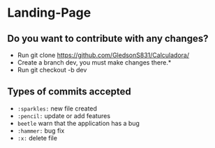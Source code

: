 # Landing-Page

## Do you want to contribute with any changes?
  - Run git clone https://github.com/GledsonS831/Calculadora/ 
  - Create a branch dev, you must make changes there.*
  - Run git checkout -b dev
## Types of commits accepted
 
 - `:sparkles:` new file created
 - `:pencil:` update or add features
 - `beetle` warn that the application has a bug
 - `:hammer:` bug fix
 - `:x:` delete file
